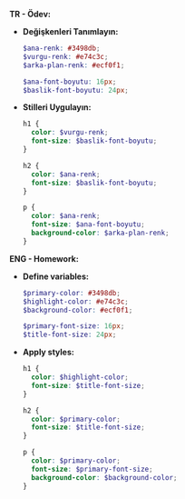**TR - Ödev:**  

- **Değişkenleri Tanımlayın:**
  ```scss
  $ana-renk: #3498db;
  $vurgu-renk: #e74c3c;
  $arka-plan-renk: #ecf0f1;

  $ana-font-boyutu: 16px;
  $baslik-font-boyutu: 24px;
  ```
- **Stilleri Uygulayın:**
  ```scss
  h1 {
    color: $vurgu-renk;
    font-size: $baslik-font-boyutu;
  }

  h2 {
    color: $ana-renk;
    font-size: $baslik-font-boyutu;
  }

  p {
    color: $ana-renk;
    font-size: $ana-font-boyutu;
    background-color: $arka-plan-renk;
  }
  ```


**ENG - Homework:**  

- **Define variables:**
  ```scss
  $primary-color: #3498db;
  $highlight-color: #e74c3c;
  $background-color: #ecf0f1;

  $primary-font-size: 16px;
  $title-font-size: 24px;
  ```
- **Apply styles:**
  ```scss
  h1 {
    color: $highlight-color;
    font-size: $title-font-size;
  }

  h2 {
    color: $primary-color;
    font-size: $title-font-size;
  }

  p {
    color: $primary-color;
    font-size: $primary-font-size;
    background-color: $background-color;
  }
  ```